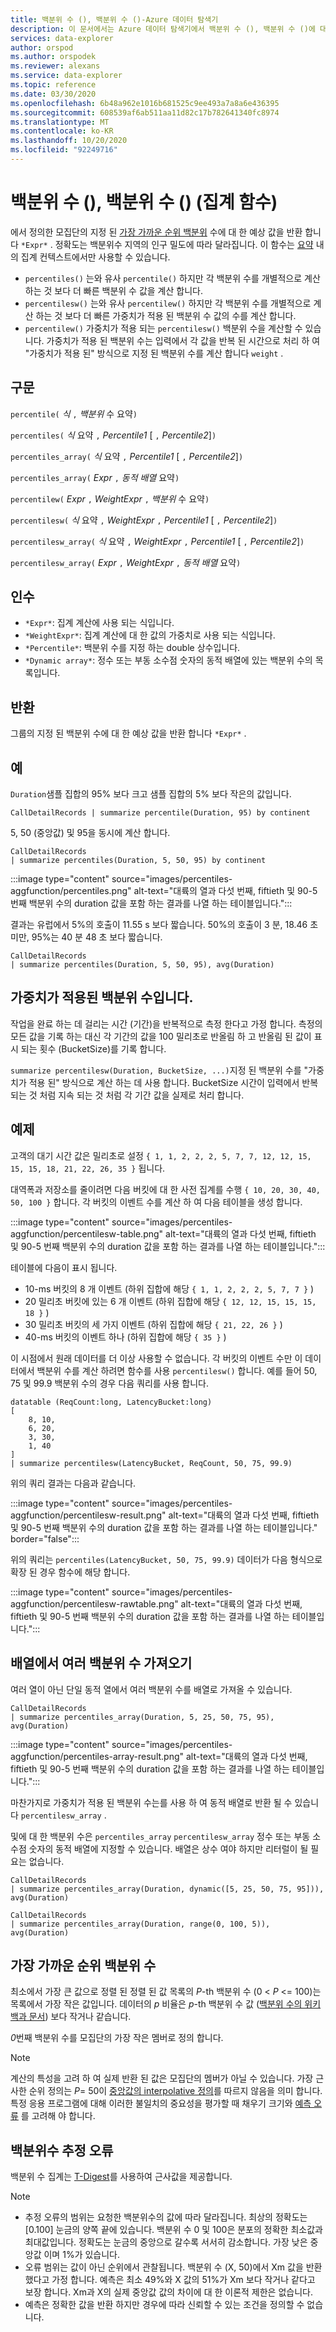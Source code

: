 ```yaml
---
title: 백분위 수 (), 백분위 수 ()-Azure 데이터 탐색기
description: 이 문서에서는 Azure 데이터 탐색기에서 백분위 수 (), 백분위 수 ()에 대해 설명 합니다.
services: data-explorer
author: orspod
ms.author: orspodek
ms.reviewer: alexans
ms.service: data-explorer
ms.topic: reference
ms.date: 03/30/2020
ms.openlocfilehash: 6b48a962e1016b681525c9ee493a7a8a6e436395
ms.sourcegitcommit: 608539af6ab511aa11d82c17b782641340fc8974
ms.translationtype: MT
ms.contentlocale: ko-KR
ms.lasthandoff: 10/20/2020
ms.locfileid: "92249716"
---
```

# <a name="percentile-percentiles-aggregation-function"></a>백분위 수 (), 백분위 수 () (집계 함수)

에서 정의한 모집단의 지정 된 [가장 가까운 순위 백분위](#nearest-rank-percentile) 수에 대 한 예상 값을 반환 합니다 `*Expr*` .
정확도는 백분위수 지역의 인구 밀도에 따라 달라집니다. 이 함수는 [요약](summarizeoperator.md) 내의 집계 컨텍스트에서만 사용할 수 있습니다.

* `percentiles()` 는와 유사 `percentile()` 하지만 각 백분위 수를 개별적으로 계산 하는 것 보다 더 빠른 백분위 수 값을 계산 합니다.
* `percentilesw()` 는와 유사 `percentilew()` 하지만 각 백분위 수를 개별적으로 계산 하는 것 보다 더 빠른 가중치가 적용 된 백분위 수 값의 수를 계산 합니다.
* `percentilew()` 가중치가 적용 되는 `percentilesw()` 백분위 수을 계산할 수 있습니다. 가중치가 적용 된 백분위 수는 입력에서 각 값을 반복 된 시간으로 처리 하 여 "가중치가 적용 된" 방식으로 지정 된 백분위 수를 계산 합니다 `weight` .

## <a name="syntax"></a>구문

`percentile(` *식* `,` *백분위* 수 요약`)`

`percentiles(` *식* 요약 `,` *Percentile1* [ `,` *Percentile2*]`)`

`percentiles_array(` *식* 요약 `,` *Percentile1* [ `,` *Percentile2*]`)`

`percentiles_array(` *Expr* `,` *동적 배열* 요약`)`

`percentilew(` *Expr* `,` *WeightExpr* `,` *백분위* 수 요약`)`

`percentilesw(` *식* 요약 `,` *WeightExpr* `,` *Percentile1* [ `,` *Percentile2*]`)`

`percentilesw_array(` *식* 요약 `,` *WeightExpr* `,` *Percentile1* [ `,` *Percentile2*]`)`

`percentilesw_array(` *Expr* `,` *WeightExpr* `,` *동적 배열* 요약`)`

## <a name="arguments"></a>인수

* `*Expr*`: 집계 계산에 사용 되는 식입니다.
* `*WeightExpr*`: 집계 계산에 대 한 값의 가중치로 사용 되는 식입니다.
* `*Percentile*`: 백분위 수를 지정 하는 double 상수입니다.
* `*Dynamic array*`: 정수 또는 부동 소수점 숫자의 동적 배열에 있는 백분위 수의 목록입니다.

## <a name="returns"></a>반환

그룹의 지정 된 백분위 수에 대 한 예상 값을 반환 합니다 `*Expr*` . 

## <a name="examples"></a>예

`Duration`샘플 집합의 95% 보다 크고 샘플 집합의 5% 보다 작은의 값입니다.

```kusto
CallDetailRecords | summarize percentile(Duration, 95) by continent
```

5, 50 (중앙값) 및 95을 동시에 계산 합니다.

```kusto
CallDetailRecords 
| summarize percentiles(Duration, 5, 50, 95) by continent
```

:::image type="content" source="images/percentiles-aggfunction/percentiles.png" alt-text="대륙의 열과 다섯 번째, fiftieth 및 90-5 번째 백분위 수의 duration 값을 포함 하는 결과를 나열 하는 테이블입니다.":::

결과는 유럽에서 5%의 호출이 11.55 s 보다 짧습니다. 50%의 호출이 3 분, 18.46 초 미만, 95%는 40 분 48 초 보다 짧습니다.

```kusto
CallDetailRecords 
| summarize percentiles(Duration, 5, 50, 95), avg(Duration)
```

## <a name="weighted-percentiles"></a>가중치가 적용된 백분위 수입니다.

작업을 완료 하는 데 걸리는 시간 (기간)을 반복적으로 측정 한다고 가정 합니다. 측정의 모든 값을 기록 하는 대신 각 기간의 값을 100 밀리초로 반올림 하 고 반올림 된 값이 표시 되는 횟수 (BucketSize)를 기록 합니다.

`summarize percentilesw(Duration, BucketSize, ...)`지정 된 백분위 수를 "가중치가 적용 된" 방식으로 계산 하는 데 사용 합니다. BucketSize 시간이 입력에서 반복 되는 것 처럼 지속 되는 것 처럼 각 기간 값을 실제로 처리 합니다.

## <a name="example"></a>예제

고객의 대기 시간 값은 밀리초로 설정 `{ 1, 1, 2, 2, 2, 5, 7, 7, 12, 12, 15, 15, 15, 18, 21, 22, 26, 35 }` 됩니다.

대역폭과 저장소를 줄이려면 다음 버킷에 대 한 사전 집계를 수행 `{ 10, 20, 30, 40, 50, 100 }` 합니다. 각 버킷의 이벤트 수를 계산 하 여 다음 테이블을 생성 합니다.

:::image type="content" source="images/percentiles-aggfunction/percentilesw-table.png" alt-text="대륙의 열과 다섯 번째, fiftieth 및 90-5 번째 백분위 수의 duration 값을 포함 하는 결과를 나열 하는 테이블입니다.":::

테이블에 다음이 표시 됩니다.
 * 10-ms 버킷의 8 개 이벤트 (하위 집합에 해당 `{ 1, 1, 2, 2, 2, 5, 7, 7 }` )
 * 20 밀리초 버킷에 있는 6 개 이벤트 (하위 집합에 해당 `{ 12, 12, 15, 15, 15, 18 }` )
 * 30 밀리초 버킷의 세 가지 이벤트 (하위 집합에 해당 `{ 21, 22, 26 }` )
 * 40-ms 버킷의 이벤트 하나 (하위 집합에 해당 `{ 35 }` )

이 시점에서 원래 데이터를 더 이상 사용할 수 없습니다. 각 버킷의 이벤트 수만 이 데이터에서 백분위 수를 계산 하려면 함수를 사용 `percentilesw()` 합니다.
예를 들어 50, 75 및 99.9 백분위 수의 경우 다음 쿼리를 사용 합니다.

```kusto
datatable (ReqCount:long, LatencyBucket:long) 
[ 
    8, 10, 
    6, 20, 
    3, 30, 
    1, 40 
]
| summarize percentilesw(LatencyBucket, ReqCount, 50, 75, 99.9) 
```

위의 쿼리 결과는 다음과 같습니다.

:::image type="content" source="images/percentiles-aggfunction/percentilesw-result.png" alt-text="대륙의 열과 다섯 번째, fiftieth 및 90-5 번째 백분위 수의 duration 값을 포함 하는 결과를 나열 하는 테이블입니다." border="false":::


위의 쿼리는 `percentiles(LatencyBucket, 50, 75, 99.9)` 데이터가 다음 형식으로 확장 된 경우 함수에 해당 합니다.

:::image type="content" source="images/percentiles-aggfunction/percentilesw-rawtable.png" alt-text="대륙의 열과 다섯 번째, fiftieth 및 90-5 번째 백분위 수의 duration 값을 포함 하는 결과를 나열 하는 테이블입니다.":::

## <a name="getting-multiple-percentiles-in-an-array"></a>배열에서 여러 백분위 수 가져오기

여러 열이 아닌 단일 동적 열에서 여러 백분위 수를 배열로 가져올 수 있습니다.

```kusto
CallDetailRecords 
| summarize percentiles_array(Duration, 5, 25, 50, 75, 95), avg(Duration)
```

:::image type="content" source="images/percentiles-aggfunction/percentiles-array-result.png" alt-text="대륙의 열과 다섯 번째, fiftieth 및 90-5 번째 백분위 수의 duration 값을 포함 하는 결과를 나열 하는 테이블입니다.":::

마찬가지로 가중치가 적용 된 백분위 수는를 사용 하 여 동적 배열로 반환 될 수 있습니다 `percentilesw_array` .

및에 대 한 백분위 수은 `percentiles_array` `percentilesw_array` 정수 또는 부동 소수점 숫자의 동적 배열에 지정할 수 있습니다. 배열은 상수 여야 하지만 리터럴이 될 필요는 없습니다.

```kusto
CallDetailRecords 
| summarize percentiles_array(Duration, dynamic([5, 25, 50, 75, 95])), avg(Duration)
```

```kusto
CallDetailRecords 
| summarize percentiles_array(Duration, range(0, 100, 5)), avg(Duration)
```

## <a name="nearest-rank-percentile"></a>가장 가까운 순위 백분위 수

최소에서 가장 큰 값으로 정렬 된 정렬 된 값 목록의 *P*-th 백분위 수 (0 < *P* <= 100)는 목록에서 가장 작은 값입니다. 데이터의 *p* 비율은 *p*-th 백분위 수 값 ([백분위 수의 위키백과 문서](https://en.wikipedia.org/wiki/Percentile#The_Nearest_Rank_method)) 보다 작거나 같습니다.

*0*번째 백분위 수를 모집단의 가장 작은 멤버로 정의 합니다.

>[!NOTE]
> 계산의 특성을 고려 하 여 실제 반환 된 값은 모집단의 멤버가 아닐 수 있습니다.
> 가장 근사한 순위 정의는 *P*= 50이 [중앙값의 interpolative 정의](https://en.wikipedia.org/wiki/Median)를 따르지 않음을 의미 합니다. 특정 응용 프로그램에 대해 이러한 불일치의 중요성을 평가할 때 채우기 크기와 [예측 오류](#estimation-error-in-percentiles) 를 고려해 야 합니다.

## <a name="estimation-error-in-percentiles"></a>백분위수 추정 오류

백분위 수 집계는 [T-Digest](https://github.com/tdunning/t-digest/blob/master/docs/t-digest-paper/histo.pdf)를 사용하여 근사값을 제공합니다.

>[!NOTE]
> * 추정 오류의 범위는 요청한 백분위수의 값에 따라 달라집니다. 최상의 정확도는 [0.100] 눈금의 양쪽 끝에 있습니다. 백분위 수 0 및 100은 분포의 정확한 최소값과 최대값입니다. 정확도는 눈금의 중앙으로 갈수록 서서히 감소합니다. 가장 낮은 중앙값 이며 1%가 있습니다.
> * 오류 범위는 값이 아닌 순위에서 관찰됩니다. 백분위 수 (X, 50)에서 Xm 값을 반환 했다고 가정 합니다. 예측은 최소 49%와 X 값의 51%가 Xm 보다 작거나 같다고 보장 합니다. Xm과 X의 실제 중앙값 값의 차이에 대 한 이론적 제한은 없습니다.
> * 예측은 정확한 값을 반환 하지만 경우에 따라 신뢰할 수 있는 조건을 정의할 수 없습니다.
